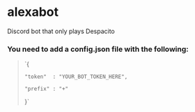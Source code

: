 # alexabot
Discord bot that only plays Despacito


### You need to add a config.json file with the following:

> `{ 
> 
>     "token"  : "YOUR_BOT_TOKEN_HERE",
>     
>     "prefix" : "+"
>     
> }`
